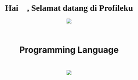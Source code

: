 <h1 align="center" style="font-family: 'Lexend Deca';">Hai 👋, Selamat datang di Profileku</h1>
<p align="center">
  <a href="https://github.com/aphrodeosubarno">
    <img align="center" src="https://user-images.githubusercontent.com/69864986/157577563-f34e623f-07ab-4bb6-b1c2-cd5b37613a2d.gif" />
  </a>
</p>

<br/>

<h1 align="center">Programming Language</h1>
<br>

<p align="center">
  <a href="https://github.com/aphrodeosubarno">
    <img align="center" src="https://github-readme-stats.vercel.app/api/top-langs/?username=aphrodeosubarno&theme=radical" />
  </a>
</p>
